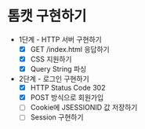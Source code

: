 # 톰캣 구현하기

- 1단계 - HTTP 서버 구현하기
  - [x] GET /index.html 응답하기
  - [x] CSS 지원하기
  - [x] Query String 파싱

- 2단계 - 로그인 구현하기
  - [x] HTTP Status Code 302
  - [x] POST 방식으로 회원가입
  - [ ] Cookie에 JSESSIONID 값 저장하기
  - [ ] Session 구현하기
